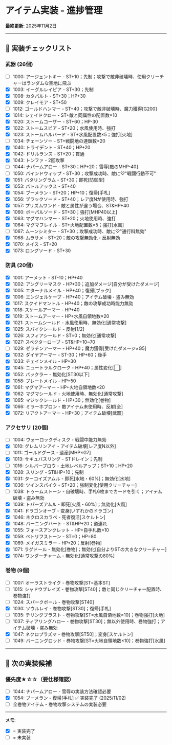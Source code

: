 # アイテム実装 - 進捗管理

**最終更新**: 2025年11月2日

---

## 📝 実装チェックリスト

### 武器 (26個)

- [ ] 1000: アージェントキー - ST+10；先制；攻撃で敵非破壊時、使用クリーチャーはランダムな空地に飛ぶ
- [x] 1003: イーグルレイピア - ST+30；先制
- [x] 1008: カタパルト - ST+30；HP+30
- [x] 1009: クレイモア - ST+50
- [ ] 1012: ゴールドハンマー - ST+40；攻撃で敵非破壊時、魔力獲得[G200]
- [x] 1014: シェイドクロー - ST+敵と同属性の配置数×10
- [x] 1020: ストームコーザー - ST+60；HP-30
- [x] 1022: ストームスピア - ST+20；水風使用時、強打
- [x] 1023: ストームハルバード - ST+水風配置数×5；強打[火地]
- [ ] 1034: チェーンソー - ST+戦闘地の連鎖数×20
- [x] 1040: トライデント - ST+40；HP+20
- [x] 1042: ドリルランス - ST+20；貫通
- [x] 1043: トンファ - 2回攻撃
- [ ] 1044: ナパームアロー - ST+30；HP+20；雪辱[敵のMHP-40]
- [ ] 1050: バインドウィップ - ST+30；攻撃成功時、敵に♡"戦闘行動不可"
- [x] 1051: バタリングラム - ST+30；即死[防御型]
- [x] 1053: バトルアックス - ST+40
- [x] 1054: ブーメラン - ST+20；HP+10；復帰[手札]
- [x] 1056: ブラックソード - ST+40；レア度Nが使用時、強打
- [x] 1057: プリズムワンド - 敵と属性が違う場合、ST&HP+40
- [x] 1060: ボーパルソード - ST+30；強打[MHP40以上]
- [x] 1063: マグマハンマー - ST+20；火地使用時、強打
- [x] 1064: マグマフレイル - ST+火地配置数×5；強打[水風]
- [ ] 1067: ムーンシミター - ST+30；攻撃成功時、敵に♡"通行料無効"
- [x] 1068: ムラサメ - ST+20；敵の攻撃無効化・反射無効
- [x] 1070: メイス - ST+20
- [x] 1073: ロングソード - ST+30

### 防具 (20個)

- [x] 1001: アーメット - ST-10；HP+40
- [x] 1002: アングリーマスク - HP+30；追加ダメージ[自分が受けたダメージ]
- [x] 1005: エターナルメイル - HP+40；復帰[ブック]
- [x] 1006: エンジェルケープ - HP+40；アイテム破壊・盗み無効
- [x] 1017: スクイドマントル - HP+40；敵の攻撃成功時能力無効
- [x] 1018: スケールアーマー - HP+40
- [x] 1019: ストームアーマー - HP+水風自領地数×20
- [x] 1021: ストームシールド - 水風使用時、無効化[通常攻撃]
- [x] 1025: スパイクシールド - 反射[1/2]
- [x] 1026: スフィアシールド - ST=0；無効化[通常攻撃]
- [x] 1027: スペクターローブ - ST&HP+10~70
- [ ] 1029: ゼラチンアーマー - HP+40；魔力獲得[受けたダメージ×G5]
- [x] 1032: ダイヤアーマー - ST-30；HP+60；後手
- [x] 1033: チェインメイル - HP+30
- [x] 1045: ニュートラルクローク - HP+40；属性変化[⬜]
- [x] 1052: バックラー - 無効化[ST30以下]
- [x] 1058: プレートメイル - HP+50
- [x] 1061: マグマアーマー - HP+火地自領地数×20
- [x] 1062: マグマシールド - 火地使用時、無効化[通常攻撃]
- [x] 1065: マジックシールド - HP+30；無効化[巻物]
- [x] 1066: ミラーホブロン - 敵アイテム未使用時、反射[全]
- [x] 1072: リアクトアーマー - HP+30；アイテム破壊[武器]

### アクセサリ (20個)

- [ ] 1004: ウォーロックディスク - 戦闘中能力無効
- [x] 1010: グレムリンアイ - アイテム破壊[レア度N以外]
- [ ] 1011: ゴールドグース - 遺産[MHP×G7]
- [x] 1013: サキュバスリング - STドレイン；先制
- [ ] 1016: シルバープロウ - 土地レベルアップ；ST+10；HP+20
- [x] 1028: スリング - ST&HP+10；先制
- [x] 1031: ターコイズアムル - 即死[水地・60%]；無効化[水地]
- [x] 1036: ツインスパイク - ST+20；強制変化[使用クリーチャー]
- [ ] 1038: トゥームストーン - 自破壊時、手札6枚までカードを引く；アイテム破壊・盗み無効
- [x] 1039: トパーズアムル - 即死[火風・60%]；無効化[火風]
- [x] 1041: ドラゴンオーブ - 変身[いずれかのドラゴン]
- [x] 1046: ネクロスカラベ - 死者復活[スケルトン]
- [x] 1048: バーニングハート - ST&HP+20；道連れ
- [x] 1055: フォースアンクレット - HP+自手札数×10
- [x] 1059: ペトリフストーン - ST=0；HP=80
- [x] 1069: メイガスミラー - HP+20；反射[巻物]
- [x] 1071: ラグドール - 無効化[巻物]；無効化[自分よりSTの大きなクリーチャー]
- [x] 1074: ワンダーチャーム - 無効化[通常攻撃の80%]

### 巻物 (9個)

- [ ] 1007: オーラストライク - 巻物攻撃[ST=基本ST]
- [ ] 1015: シャドウブレイズ - 巻物攻撃[ST40]；敵と同じクリーチャー配置時、巻物強打
- [ ] 1024: スパークボール - 巻物攻撃[ST40]
- [x] 1030: ソウルレイ - 巻物攻撃[ST30]；復帰[手札]
- [ ] 1035: チリングブラスト - 巻物攻撃[ST=水風自領地数×10]；巻物強打[火地]
- [ ] 1037: ティアリングハロー - 巻物攻撃[ST30]；無以外使用時、巻物強打；アイテム破壊・盗み無効
- [x] 1047: ネクロプラズマ - 巻物攻撃[ST50]；変身[スケルトン]
- [ ] 1049: バーニングロッド - 巻物攻撃[ST=火地自領地数×10]；巻物強打[水風]

---

## 🎯 次の実装候補



### 優先度★☆☆（要仕様確認）
- [ ] 1044: ナパームアロー - 雪辱の実装方法確認必要
- [x] 1054: ブーメラン - 復帰[手札] ✅ 実装完了 (2025/11/02)
- [ ] 全巻物アイテム - 巻物攻撃システムの実装必要

---

**メモ**:
- [x] = 実装完了
- [ ] = 未実装
